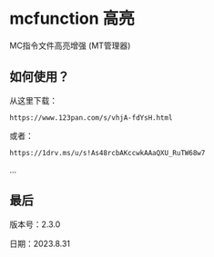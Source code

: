 # mcfunction 高亮
MC指令文件高亮增强 (MT管理器)

## 如何使用？
从这里下载：

`https://www.123pan.com/s/vhjA-fdYsH.html`

或者：

`https://1drv.ms/u/s!As48rcbAKccwkAAaQXU_RuTW68w7`

...


## 最后

版本号：2.3.0

日期：2023.8.31
